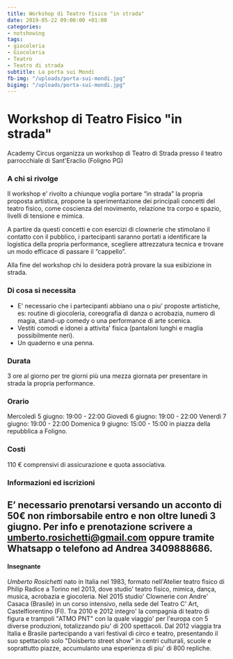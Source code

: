 ```yaml
---
title: Workshop di Teatro fisico "in strada"
date: 2019-05-22 09:00:00 +01:00
categories:
- notshowing
tags:
- giocoleria
- Giocoleria
- Teatro
- Teatro di strada
subtitle: La porta sui Mondi
fb-img: "/uploads/porta-sui-mondi.jpg"
bigimg: "/uploads/porta-sui-mondi.jpg"
---
```


# Workshop di Teatro Fisico "in strada"
Academy Circus organizza un workshop di Teatro di Strada presso il teatro parrocchiale di Sant'Eraclio (Foligno PG)

### A chi si rivolge
Il workshop e' rivolto a chiunque voglia portare “in strada” la propria proposta artistica, propone la sperimentazione dei principali concetti del teatro fisico, come coscienza del movimento, relazione tra corpo e spazio, livelli di tensione e mimica. 

A partire da questi concetti e con esercizi di clownerie che stimolano il contatto con il pubblico, i partecipanti saranno portati a identificare la logistica della propria performance, scegliere attrezzatura tecnica e trovare un modo efficace di passare il “cappello”. 

Alla fine del workshop chi lo desidera potrà provare la sua esibizione in strada.

### Di cosa si necessita
- E' necessario che i partecipanti abbiano una o piu' proposte artistiche, es: routine di giocoleria, coreografia di danza o acrobazia, numero di magia, stand-up comedy o una performance di arte scenica.
- Vestiti comodi e idonei a attivita' fisica (pantaloni lunghi e maglia possibilmente neri).
- Un quaderno e una penna.

### Durata
3 ore al giorno per tre giorni più una mezza giornata per presentare in strada la propria performance.

### Orario
Mercoledì 5 giugno: 19:00 - 22:00
Giovedì 6 giugno: 19:00 - 22:00
Venerdì 7 giugno: 19:00 - 22:00
Domenica 9 giugno: 15:00 - 15:00 in piazza della repubblica a Foligno.

### Costi
110 € comprensivi di assicurazione e quota associativa.

### Informazioni ed iscrizioni
E’ necessario prenotarsi versando un acconto di 50€ non rimborsabile entro e non oltre lunedì 3 giugno.
Per info e prenotazione scrivere a umberto.rosichetti@gmail.com oppure tramite Whatsapp o telefono ad Andrea 3409888686.
---

#### Insegnante
*Umberto Rosichetti*
nato in Italia nel 1983, formato nell'Atelier teatro fisico di Philip Radice a Torino nel 2013, dove studio' teatro fisico, mimica, dança, musica, acrobazia e giocoleria. Nel 2015 studio' Clownerie con Andre' Casaca (Brasile) in un corso intensivo, nella sede del Teatro C' Art, Castelfiorentino (FI).
Tra 2010 e 2012 integro' la compagnia di teatro di figura e trampoli "ATMO PNT" con la quale viaggio' per l'europa con 5 diverse produzioni, totalizzando piu' di 200 spettacoli.
Dal 2012 viaggia tra Italia e Brasile partecipando a vari festival di circo e teatro, presentando il suo spettacolo solo "Doisberto street show" in centri culturali, scuole e soprattutto piazze, accumulanto una esperienza di piu' di 800 repliche.
